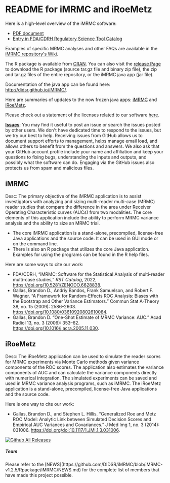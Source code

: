 # README for iMRMC and iRoeMetz

Here is a high-level overview of the iMRMC software:

* [PDF document](https://zenodo.org/record/8383591)
* [Entry in FDA/CDRH Regulatory Science Tool Catalog](https://cdrh-rst.fda.gov/imrmc-software-do-multi-reader-multi-case-statistical-analysis-reader-studies)

Examples of specific MRMC analyses and other FAQs are available in the [iMRMC repository's Wiki](https://github.com/DIDSR/iMRMC/wiki).

The R package is available from [CRAN](https://cran.r-project.org/web/packages/iMRMC/index.html). You can also visit the <a href="https://github.com/DIDSR/iMRMC/releases" rel="nofollow">release Page</a> to download the R package (source tar.gz file and binary zip file), the zip and tar.gz files of the entire repository, or the iMRMC java app (jar file).

Documentation of the java app can be found here: http://didsr.github.io/iMRMC/.

Here are summaries of updates to the now frozen java apps:  [iMRMC](https://github.com/DIDSR/iMRMC/blob/master/UPDATES_iMRMC.md) and [iRoeMetz](https://github.com/DIDSR/iMRMC/blob/master/UPDATES_iRoeMetz.md).

Please check out a statement of the licenses related to our software [here](LICENSE.md).

**[Issues](https://github.com/DIDSR/iMRMC/issues)**: You may find it useful to post an issue or search the issues posted by other users. We don't have dedicated time to respond to the issues, but we try our best to help. Receiving issues from GitHub allows us to document support efforts to management, helps manage email load, and allows others to benefit from the questions and answers. We also ask that your GitHub account profile include your name and affiliation and keep your questions to fixing bugs, understanding the inputs and outputs, and possibly what the software can do. Engaging via the GitHub issues also protects us from spam and malicious files.

## iMRMC

Desc: The primary objective of the iMRMC application is to assist investigators with analyzing and sizing multi-reader multi-case (MRMC) reader studies that compare the difference in the area under Receiver Operating Characteristic curves (AUCs) from two modalities. The core elements of this application include the ability to perform MRMC variance analysis and the ability to size an MRMC trial.

 * The core iMRMC application is a stand-alone, precompiled, license-free Java applications and the source code. It can be used in GUI mode or on the command line.
 * There is also an R package that utilizes the core Java application. Examples for using the programs can be found in the R help files.

Here are some ways to cite our work:
* FDA/CDRH, “iMRMC: Software for the Statistical Analysis of multi-reader multi-case studies,” *RST Catalog*, 2022, https://doi.org/10.5281/ZENODO.6628838.
* Gallas, Brandon D., Andriy Bandos, Frank Samuelson, and Robert F. Wagner. “A Framework for Random-Effects ROC Analysis: Biases with the Bootstrap and Other Variance Estimators.” Commun Stat A-Theory 38, no. 15 (2009): 2586–2603. https://doi.org/10.1080/03610920802610084.
* Gallas, Brandon D. “One-Shot Estimate of MRMC Variance: AUC.” Acad Radiol 13, no. 3 (2006): 353–62. https://doi.org/10.1016/j.acra.2005.11.030.


## iRoeMetz

Desc: The iRoeMetz application can be used to simulate the reader scores for MRMC experiments via Monte Carlo methods given variance components of the ROC scores. The application also estimates the variance components of AUC and can calculate the variance components directly with numerical integration. The simulated experiments can be saved and used in MRMC variance analysis programs, such as iMRMC. The iRoeMetz application is a stand-alone, precompiled, license-free Java applications and the source code.

Here is one way to cite our work:
* Gallas, Brandon D., and Stephen L. Hillis. “Generalized Roe and Metz ROC Model: Analytic Link between Simulated Decision Scores and Empirical AUC Variances and Covariances.” J Med Img 1, no. 3 (2014): 031006. https://doi.org/doi:10.1117/1.JMI.1.3.031006.

[![Github All Releases](https://img.shields.io/github/downloads/DIDSR/iMRMC/total)]()

<h5>Team</h5>
Please refer to the [NEWS](https://github.com/DIDSR/iMRMC/blob/iMRMC-v1.2.5/Rpackage/iMRMC/NEWS.md) for the complete list of members that have made this project possible.
